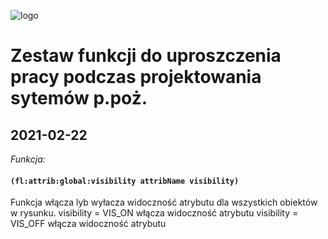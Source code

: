 
![logo](https://user-images.githubusercontent.com/15337292/112994033-1af8b580-916a-11eb-8f68-e1457cb30e47.jpg)
# Zestaw funkcji do uproszczenia pracy podczas projektowania sytemów p.poż.

## 2021-02-22
  *Funkcja:*
####	`(fl:attrib:global:visibility attribName visibility)`
Funkcja włącza lyb wyłacza widoczność atrybutu dla wszystkich obiektów w rysunku.
visibility = VIS_ON włącza widoczność atrybutu
visibility = VIS_OFF włącza widoczność atrybutu

